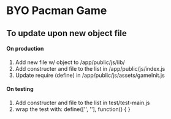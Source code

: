 # BYO Pacman Game

## To update upon new object file

#### On production
1. Add new file w/ object to /app/public/js/lib/
2. Add constructer and file to the list in /app/public/js/index.js
3. Update require (define) in /app/public/js/assets/gameInit.js

#### On testing
1. Add constructer and file to the list in test/test-main.js
2. wrap the test with: define(['<insert name of object dependency>', '<object two etc>'], function() { <insert test> }

